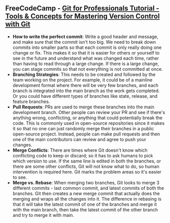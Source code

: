 ## FreeCodeCamp - [Git for Professionals Tutorial - Tools & Concepts for Mastering Version Control with Git](https://www.youtube.com/watch?v=Uszj_k0DGsg)
- **How to write the perfect commit**: Write a good header and message, and make sure that the commit isn't too big. We need to break down commits into smaller parts so that each commit is only really doing one change or fix. This makes it so that it is easier for others or yourself to see in the future and understand what was changed each time, rather than having to read through a large change. If there is a large change, you can stage commits so that not everything is not committed at once.
- **Branching Strategies**: This needs to be created and followed by the team working on the project. For example, it could be of a mainline development format where there will be very few branches, and each branch is integrated into the main branch as the work gets completed. Or you could have different types of branches like state, release, and feature branches.
- **Pull Requests**: PRs are used to merge these branches into the main development branch. Other people can review your PR and see if there's anything wrong, conflicting, or anything that could potentially break the code. This is commonly used in open-source repositories since it makes it so that no one can just randomly merge their branches in a public open-source project. Instead, people can make pull requests and then one of the main contributors can review and agree to push your changes.
- **Merge Conflicts**: There are times where Git doesn't know which conflicting code to keep or discard; so it has to ask humans to pick which version to use. If the same line is edited in both the branches, or there are some other conflicts, Git will not know what to do, so human intervention is required here. Git marks the problem areas so it's easier to see.
- **Merge vs. Rebase**: When merging two branches, Git looks to merge 3 different commits - last common commit, and latest commits of both the branches. Git then creates a new merge commit that actually does the merging and wraps all the changes into it. The difference in rebasing is that it will take the latest commit of one of the branches and merge it with the main branch, then take the latest commit of the other branch and try to merge it with main.  
